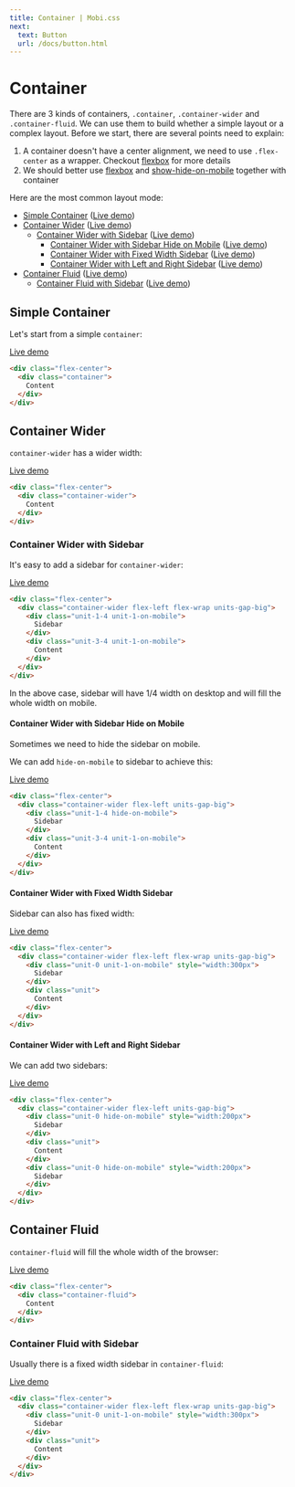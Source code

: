 ```yaml
---
title: Container | Mobi.css
next:
  text: Button
  url: /docs/button.html
---
```


# Container

There are 3 kinds of containers, `.container`, `.container-wider` and `.container-fluid`. We can use them to build whether a simple layout or a complex layout. Before we start, there are several points need to explain:

1. A container doesn't have a center alignment, we need to use `.flex-center` as a wrapper. Checkout [flexbox](https://mobi-css.github.io/mobi-plugin-flexbox) for more details
2. We should better use [flexbox](https://github.com/mobi-css/mobi-plugin-flexbox) and [show-hide-on-mobile](https://github.com/mobi-css/mobi-plugin-show-hide-on-mobile) together with container

Here are the most common layout mode:

- [Simple Container](#simple-container) ([Live demo](container))
- [Container Wider](#container-wider) ([Live demo](container-wider))
  - [Container Wider with Sidebar](#container-wider-with-sidebar) ([Live demo](container-wider/sidebar))
    - [Container Wider with Sidebar Hide on Mobile](#container-wider-with-sidebar-hide-on-mobile) ([Live demo](container-wider/sidebar/hide-on-mobile))
    - [Container Wider with Fixed Width Sidebar](#container-wider-with-fixed-width-sidebar) ([Live demo](container-wider/sidebar/fixed-width))
    - [Container Wider with Left and Right Sidebar](#container-wider-with-left-and-right-sidebar) ([Live demo](container-wider/sidebar/left-and-right))
- [Container Fluid](#container-fluid) ([Live demo](container-fluid))
  - [Container Fluid with Sidebar](#container-fluid-with-sidebar) ([Live demo](container-fluid/sidebar))

## Simple Container

Let's start from a simple `container`:

[Live demo](container)

```html
<div class="flex-center">
  <div class="container">
    Content
  </div>
</div>
```

## Container Wider

`container-wider` has a wider width:

[Live demo](container-wider)

```html
<div class="flex-center">
  <div class="container-wider">
    Content
  </div>
</div>
```

### Container Wider with Sidebar

It's easy to add a sidebar for `container-wider`:

[Live demo](container-wider/sidebar)

```html
<div class="flex-center">
  <div class="container-wider flex-left flex-wrap units-gap-big">
    <div class="unit-1-4 unit-1-on-mobile">
      Sidebar
    </div>
    <div class="unit-3-4 unit-1-on-mobile">
      Content
    </div>
  </div>
</div>
```

In the above case, sidebar will have 1/4 width on desktop and will fill the whole width on mobile.

#### Container Wider with Sidebar Hide on Mobile

Sometimes we need to hide the sidebar on mobile.

We can add `hide-on-mobile` to sidebar to achieve this:

[Live demo](container-wider/sidebar/hide-on-mobile)

```html
<div class="flex-center">
  <div class="container-wider flex-left units-gap-big">
    <div class="unit-1-4 hide-on-mobile">
      Sidebar
    </div>
    <div class="unit-3-4 unit-1-on-mobile">
      Content
    </div>
  </div>
</div>
```

#### Container Wider with Fixed Width Sidebar

Sidebar can also has fixed width:

[Live demo](container-wider/sidebar/fixed-width)

```html
<div class="flex-center">
  <div class="container-wider flex-left flex-wrap units-gap-big">
    <div class="unit-0 unit-1-on-mobile" style="width:300px">
      Sidebar
    </div>
    <div class="unit">
      Content
    </div>
  </div>
</div>
```

#### Container Wider with Left and Right Sidebar

We can add two sidebars:

[Live demo](container-wider/sidebar/left-and-right)

```html
<div class="flex-center">
  <div class="container-wider flex-left units-gap-big">
    <div class="unit-0 hide-on-mobile" style="width:200px">
      Sidebar
    </div>
    <div class="unit">
      Content
    </div>
    <div class="unit-0 hide-on-mobile" style="width:200px">
      Sidebar
    </div>
  </div>
</div>
```

## Container Fluid

`container-fluid` will fill the whole width of the browser:

[Live demo](container-fluid)

```html
<div class="flex-center">
  <div class="container-fluid">
    Content
  </div>
</div>
```

### Container Fluid with Sidebar

Usually there is a fixed width sidebar in `container-fluid`:

[Live demo](container-fluid/sidebar)

```html
<div class="flex-center">
  <div class="container-wider flex-left flex-wrap units-gap-big">
    <div class="unit-0 unit-1-on-mobile" style="width:300px">
      Sidebar
    </div>
    <div class="unit">
      Content
    </div>
  </div>
</div>
```
